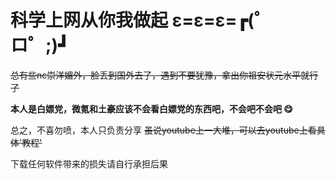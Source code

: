 # 科学上网从你我做起 ε=ε=ε=┏(゜ロ゜;)┛

~~总有些nc崇洋媚外，脸丢到国外去了，遇到不要犹豫，拿出你祖安状元水平就行了~~

**本人是白嫖党，微氪和土豪应该不会看白嫖党的东西吧，不会吧不会吧 😋**

总之，不喜勿喷，本人只负责分享 ~~虽说youtube上一大堆，可以去youtube上看具体'教程'~~

下载任何软件带来的损失请自行承担后果

